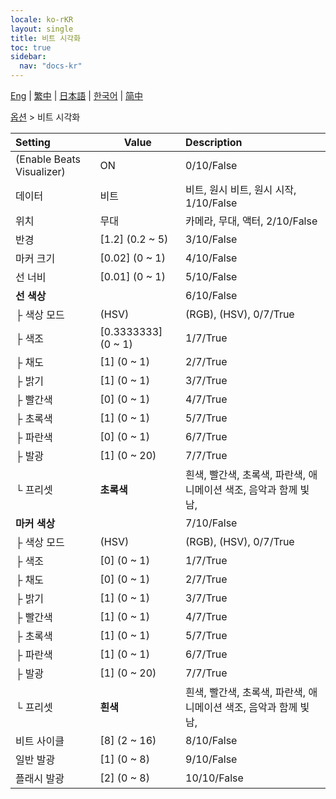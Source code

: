 ```yaml
---
locale: ko-rKR
layout: single
title: 비트 시각화
toc: true
sidebar:
  nav: "docs-kr"
---
```

[Eng](/dancexr/menu/2025.4/stage/beats_visualizer) | [繁中](/tw/dancexr/menu/2025.4/stage/beats_visualizer) | [日本語](/jp/dancexr/menu/2025.4/stage/beats_visualizer) | [한국어](/kr/dancexr/menu/2025.4/stage/beats_visualizer) | [简中](/zh/dancexr/menu/2025.4/stage/beats_visualizer)

[옵션](../menu#옵션) > 비트 시각화



| Setting | Value | Description |
| :--- | --- | :--- |
| (Enable Beats Visualizer) | ON | 0/10/False
| 데이터 | 비트 | 비트, 원시 비트, 원시 시작, 1/10/False
| 위치 | 무대 | 카메라, 무대, 액터, 2/10/False
| 반경 | [1.2] (0.2 ~ 5) | 3/10/False
| 마커 크기 | [0.02] (0 ~ 1) | 4/10/False
| 선 너비 | [0.01] (0 ~ 1) | 5/10/False
| **선 색상** | | 6/10/False
| ├ 색상 모드 | (HSV) | (RGB), (HSV), 0/7/True
| ├ 색조 | [0.3333333] (0 ~ 1) | 1/7/True
| ├ 채도 | [1] (0 ~ 1) | 2/7/True
| ├ 밝기 | [1] (0 ~ 1) | 3/7/True
| ├ 빨간색 | [0] (0 ~ 1) | 4/7/True
| ├ 초록색 | [1] (0 ~ 1) | 5/7/True
| ├ 파란색 | [0] (0 ~ 1) | 6/7/True
| ├ 발광 | [1] (0 ~ 20) | 7/7/True
| └ 프리셋 | **초록색** | 흰색, 빨간색, 초록색, 파란색, 애니메이션 색조, 음악과 함께 빛남,  |
| **마커 색상** | | 7/10/False
| ├ 색상 모드 | (HSV) | (RGB), (HSV), 0/7/True
| ├ 색조 | [0] (0 ~ 1) | 1/7/True
| ├ 채도 | [0] (0 ~ 1) | 2/7/True
| ├ 밝기 | [1] (0 ~ 1) | 3/7/True
| ├ 빨간색 | [1] (0 ~ 1) | 4/7/True
| ├ 초록색 | [1] (0 ~ 1) | 5/7/True
| ├ 파란색 | [1] (0 ~ 1) | 6/7/True
| ├ 발광 | [1] (0 ~ 20) | 7/7/True
| └ 프리셋 | **흰색** | 흰색, 빨간색, 초록색, 파란색, 애니메이션 색조, 음악과 함께 빛남,  |
| 비트 사이클 | [8] (2 ~ 16) | 8/10/False
| 일반 발광 | [1] (0 ~ 8) | 9/10/False
| 플래시 발광 | [2] (0 ~ 8) | 10/10/False
